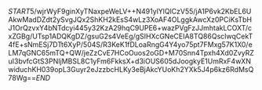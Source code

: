 $START$5/wjrWyF9ginXyTNaxpeWeLV++N491ylYlQlCzV55/jA1P6vk2KbEL6UAkwMadDZdt2ySvgJQx2ShKH2kEsS4wLz3XoAF4OLggkAwcXz0PCiKsTbHJ1OrQzvxY4bNTdcyi445y32KzA29hqC9UPE6+wazPVgFzJJmhtakLCOXT/cxZGBg/UTsp1ADQKgDZ/gsuG2s4VeEg/gSIHXcGNeCEIA8TQ86QscIwqCekT4fE+sNmESj7DTt6XyP/504S/R3KeK1fDLoaRngG4Y4yo75pt7FMxg57K1X0/eLM7qGNC65mTQ+QW/jeZzCvE7HCoOuos2oGD+M70Snn4Tpxh4Xd0ZvyRZuI3bvfcGtS3PNIjMBSL8C1yFm6FkksX+d3iOUS605dJoogkyE1UmRxF4wXNwiduchKH039opL3Guyr2eJzzbcHLKy3eBjAkcYUoKh2YXk5J4p6kz6RdMsQ78Wg==$END$